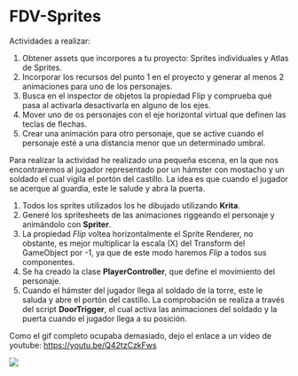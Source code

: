 # FDV-Sprites

Actividades a realizar:

1) Obtener assets que incorpores a tu proyecto: Sprites individuales y Atlas de Sprites.
2) Incorporar los recursos del punto 1 en el proyecto y generar al menos 2 animaciones para uno de los personajes.
3) Busca en el inspector de objetos la propiedad Flip y comprueba qué pasa al activarla desactivarla en alguno de los ejes.
4) Mover uno de os personajes con el eje horizontal virtual que definen las teclas de flechas.
5) Crear una animación para otro personaje, que se active cuando el personaje esté a una distancia menor que un determinado umbral.

Para realizar la actividad he realizado una pequeña escena, en la que nos encontraremos al jugador representado por un hámster con mostacho y un soldado el cual vigila el portón del castillo. La idea es que cuando el jugador se acerque al guardia, este le salude y abra la puerta.

1) Todos los sprites utilizados los he dibujado utilizando **Krita**.
2) Generé los spritesheets de las animaciones riggeando el personaje y animándolo con **Spriter**. 
3) La propiedad *Flip* voltea horizontalmente el Sprite Renderer, no obstante, es mejor multiplicar la escala (X) del Transform del GameObject por -1, ya que de este modo haremos *Flip* a todos sus componentes.
4) Se ha creado la clase **PlayerController**, que define el movimiento del personaje.
5) Cuando el hámster del jugador llega al soldado de la torre, este le saluda y abre el portón del castillo. La comprobación se realiza a través del script **DoorTrigger**, el cual activa las animaciones del soldado y la puerta cuando el jugador llega a su posición.

Como el gif completo ocupaba demasiado, dejo el enlace a un vídeo de youtube:
https://youtu.be/Q42tzCzkFws

![](Gif-FDV2.gif)
